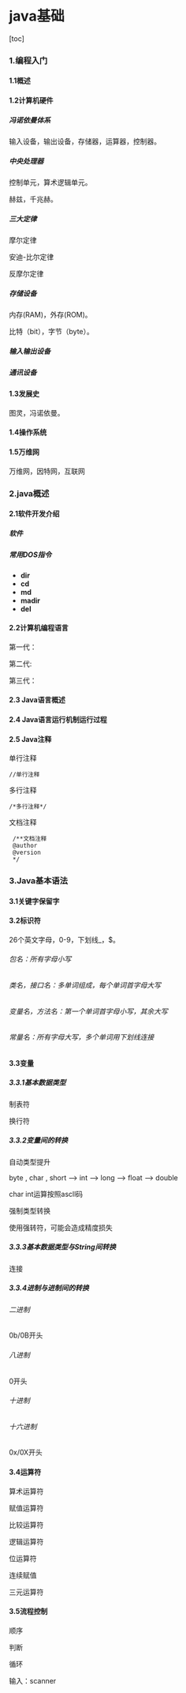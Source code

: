# java基础

[toc]



### 1.编程入门

#### 1.1概述

#### 1.2计算机硬件

##### 冯诺依曼体系

输入设备，输出设备，存储器，运算器，控制器。

##### 中央处理器

控制单元，算术逻辑单元。

赫兹，千兆赫。

##### 三大定律

摩尔定律

安迪-比尔定律

反摩尔定律

##### 存储设备

内存(RAM)，外存(ROM)。

比特（bit），字节（byte）。

##### 输入输出设备

##### 通讯设备

#### 1.3发展史

图灵，冯诺依曼。

#### 1.4操作系统

#### 1.5万维网

万维网，因特网，互联网

### 2.java概述

#### 2.1软件开发介绍

##### 软件

##### 常用DOS指令

* **dir**
* **cd**
* **md**
* **madir**
* **del** 

#### 2.2计算机编程语言

第一代：

第二代:

第三代：

#### 2.3 Java语言概述

#### 2.4 Java语言运行机制运行过程

#### 2.5 Java注释

单行注释

~~~text
//单行注释
~~~

多行注释

~~~text
/*多行注释*/
~~~

文档注释

~~~text
 /**文档注释
 @author
 @version
 */
~~~

 

### 3.Java基本语法

#### 3.1关键字保留字



#### 3.2标识符

26个英文字母，0-9，下划线_，$。

###### 包名：所有字母小写

###### 类名，接口名：多单词组成，每个单词首字母大写

###### 变量名，方法名：第一个单词首字母小写，其余大写

###### 常量名：所有字母大写，多个单词用下划线连接

#### 3.3变量

##### 3.3.1基本数据类型

制表符

换行符

##### 3.3.2变量间的转换

自动类型提升

byte , char , short --> int --> long --> float --> double

char int运算按照ascll码

强制类型转换

使用强转符，可能会造成精度损失

##### 3.3.3基本数据类型与String间转换

连接

##### 3.3.4进制与进制间的转换

###### 二进制

0b/0B开头

###### 八进制

0开头

###### 十进制

###### 十六进制

0x/0X开头

#### 3.4运算符 

算术运算符 

赋值运算符

比较运算符

逻辑运算符

位运算符

连续赋值

三元运算符

#### 3.5流程控制

顺序

判断

循环

输入：scanner 

















